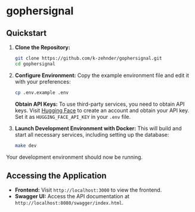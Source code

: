 # gophersignal

## Quickstart

1. **Clone the Repository:**

   ```bash
   git clone https://github.com/k-zehnder/gophersignal.git
   cd gophersignal
   ```

2. **Configure Environment:**
   Copy the example environment file and edit it with your preferences:

   ```bash
   cp .env.example .env
   ```

   **Obtain API Keys:**
   To use third-party services, you need to obtain API keys. Visit [Hugging Face](https://huggingface.co/) to create an account and obtain your API key. Set it as `HUGGING_FACE_API_KEY` in your `.env` file.

3. **Launch Development Environment with Docker:**
   This will build and start all necessary services, including setting up the database:

   ```bash
   make dev
   ```

Your development environment should now be running.

## Accessing the Application

- **Frontend:** Visit `http://localhost:3000` to view the frontend.
- **Swagger UI:** Access the API documentation at `http://localhost:8080/swagger/index.html`.
